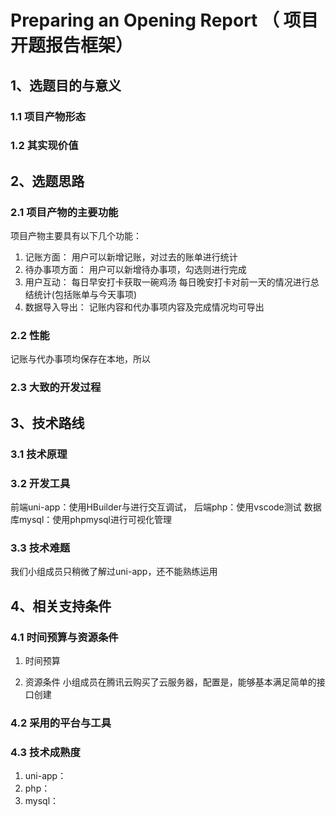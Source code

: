 
# Preparing an Opening Report （ 项目开题报告框架）


## 1、选题目的与意义

### 1.1 项目产物形态



### 1.2 其实现价值




## 2、选题思路

### 2.1 项目产物的主要功能
项目产物主要具有以下几个功能：

1. 记账方面：
用户可以新增记账，对过去的账单进行统计
2. 待办事项方面：
用户可以新增待办事项，勾选则进行完成
3. 用户互动：
每日早安打卡获取一碗鸡汤
每日晚安打卡对前一天的情况进行总结统计(包括账单与今天事项)
4. 数据导入导出：
记账内容和代办事项内容及完成情况均可导出

### 2.2 性能
记账与代办事项均保存在本地，所以 
### 2.3 大致的开发过程

## 3、技术路线

### 3.1 技术原理



### 3.2 开发工具
前端uni-app：使用HBuilder与进行交互调试，
后端php：使用vscode测试
数据库mysql：使用phpmysql进行可视化管理

### 3.3 技术难题

我们小组成员只稍微了解过uni-app，还不能熟练运用



## 4、相关支持条件

### 4.1 时间预算与资源条件
1. 时间预算

2. 资源条件
小组成员在腾讯云购买了云服务器，配置是，能够基本满足简单的接口创建

### 4.2 采用的平台与工具




### 4.3 技术成熟度
1. uni-app：
2. php：
3. mysql：
